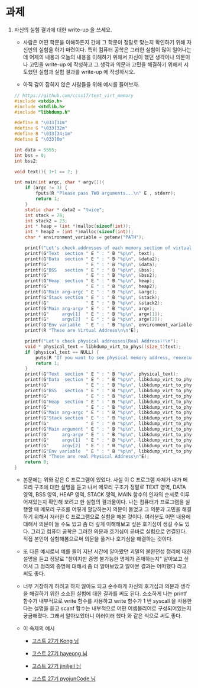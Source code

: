 # 과제 

1. 자신의 실험 결과에 대한 write-up 을 쓰세요. 

    - 사람은 어떤 학문을 이해하든지 간에 그 학문이 정말로 맞는지 확인하기 위해 자신만의 실험을 하기 마련이다. 특히 컴퓨터 공학은 그러한 실험이 많이 일어나는데 어제의 내용과 오늘의 내용을 이해하기 위해서 자신이 했던 생각이나 의문이나 고민을 write-up 에 작성하고 그 생각과 의문과 고민을 해결하기 위해서 시도했던 실험과 실험 결과를 write-up 에 작성하시오. 
  
    - 아직 감이 잡히지 않은 사람들을 위해 예시를 들어보자. 

    ```c
    // https://github.com/ccss17/test_virt_memory
    #include <stdio.h>
    #include <stdlib.h>
    #include "libkdump.h"

    #define R "\033[31m"
    #define G "\033[32m"
    #define B "\033[34;1m"
    #define E "\033[0m"

    int data = 5555;
    int bss = 0;
    int bss2;

    void text(){ 1+1 == 2; }

    int main(int argc, char * argv[]){
        if (argc != 3) {
            fputs(R "Please pass TWO arguments...\n" E , stderr);
            return 1;
        }
        static char * data2 = "twice";
        int stack = 78;
        int stack2 = 23;
        int * heap = (int *)malloc(sizeof(int));
        int * heap2 = (int *)malloc(sizeof(int));
        char * environment_variable = getenv("PATH");

        printf("Let's check addresses of each memory section of virtual memory system.\n");
        printf(G"Text  section " E " : " B "%p\n", text);
        printf(G"Data  section " E " : " B "%p\n", &data2);
        printf(G"              " E " : " B "%p\n", &data);
        printf(G"BSS   section " E " : " B "%p\n", &bss);
        printf(G"              " E " : " B "%p\n", &bss2);
        printf(G"Heap  section " E " : " B "%p\n", heap);
        printf(G"              " E " : " B "%p\n", heap2);
        printf(G"Main arg-argc " E " : " B "%p\n", &argc);
        printf(G"Stack section " E " : " B "%p\n", &stack);
        printf(G"              " E " : " B "%p\n", &stack2);
        printf(G"Main arg-argv " E " : " B "%p\n", argv);
        printf(G"     argv[1]  " E " : " B "%p\n", argv[1]);
        printf(G"     argv[2]  " E " : " B "%p\n", argv[2]);
        printf(G"Env variable  " E " : " B "%p\n", environment_variable);
        printf(R "These are Virtual Address\n\n"E);

        printf("Let's check physical addresses(Real Address)!\n");
        void * physical_text = libkdump_virt_to_phys((size_t)text);
        if (physical_text == NULL) {
            puts(R "If you want to see physical memory address, reexecute with root privileges!"E);
            return 1;
        }
        printf(G"Text  section " E " : " B "%p\n", physical_text);
        printf(G"Data  section " E " : " B "%p\n", libkdump_virt_to_phys((size_t)&data2));
        printf(G"              " E " : " B "%p\n", libkdump_virt_to_phys((size_t)&data));
        printf(G"BSS   section " E " : " B "%p\n", libkdump_virt_to_phys((size_t)&bss));
        printf(G"              " E " : " B "%p\n", libkdump_virt_to_phys((size_t)&bss2));
        printf(G"Heap  section " E " : " B "%p\n", libkdump_virt_to_phys((size_t)heap));
        printf(G"              " E " : " B "%p\n", libkdump_virt_to_phys((size_t)heap2));
        printf(G"Main arg-argc " E " : " B "%p\n", libkdump_virt_to_phys((size_t)&argc));
        printf(G"Stack section " E " : " B "%p\n", libkdump_virt_to_phys((size_t)&stack));
        printf(G"              " E " : " B "%p\n", libkdump_virt_to_phys((size_t)&stack2));
        printf(G"Main argument " E " : " B "%p\n", libkdump_virt_to_phys((size_t)argv));
        printf(G"     arg-argv " E " : " B "%p\n", libkdump_virt_to_phys((size_t)argv));
        printf(G"     argv[1]  " E " : " B "%p\n", libkdump_virt_to_phys((size_t)argv[1]));
        printf(G"     argv[2]  " E " : " B "%p\n", libkdump_virt_to_phys((size_t)argv[2]));
        printf(G"Env variable  " E " : " B "%p\n", libkdump_virt_to_phys((size_t)environment_variable));
        printf(R "These are real Physical Address\n"E);
        return 0;
    }
    ```

    - 본문에는 위와 같은 C 프로그램이 있었다. 사실 이 C 프로그램 자체가 내가 메모리 구조에 대한 설명을 듣고 나서 메모리 구조가 정말로 TEXT 영역, DATA 영역, BSS 영역, HEAP 영역, STACK 영역, MAIN 함수의 인자의 순서로 이루어져있는지 확인해 보려고 한 실험의 결과물이다. 나는 컴퓨터가 프로그램을 실행할 때 메모리 구조를 어떻게 할당하는지 의문이 들었고 그 의문과 고민을 해결하기 위해서 저러한 C 프로그램으로 실험을 해본 것이다. 여러분도 어떤 내용에 대해서 의문이 들 수도 있고 좀 더 깊게 이해해보고 싶은 호기심이 생길 수도 있다. 그리고 컴퓨터 공학은 그러한 의문과 호기심이 곧바로 실험으로 연결된다. 직접 본인이 실험해봄으로써 의문을 풀거나 호기심을 해결하는 것이다. 
  
    - 또 다른 예시로써 예를 들어 지난 시간에 알아봤던 괴델의 불완전성 정리에 대한 설명을 듣고 정말로 "참이지만 증명 불가능한 명제가 존재하는지" 알아보고 싶어서 그 정리의 증명에 대해서 좀 더 알아보았고 알아본 결과는 어떠했다 라고 써도 좋다. 
       
    - 너무 거창하게 하려고 하지 않아도 되고 순수하게 자신의 호기심과 의문과 생각을 해결하기 위한 소소한 실험에 대한 결과를 써도 된다. 소소하게 나는 printf 함수가 내부적으로 write 함수를 사용하고 write 함수가 1 번 syscall 을 사용한다는 설명을 듣고 scanf 함수는 내부적으로 어떤 어셈블리어로 구성되어있는지 궁금해졌다. 그래서 알아보았더니 이러이러 했다 와 같은 식으로 써도 좋다. 

    - 이 숙제의 예시 

      - [고스트 27기 Kong 님](Kong.md)

      - [고스트 27기 hayeong 님](hayeong.md)

      - [고스트 27기 jiniljeil 님](jiniljeil.md)

      - [고스트 27기 pyojunCode 님](pyojunCode.md)